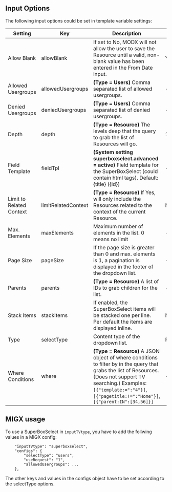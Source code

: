## Input Options

The following input options could be set in template variable settings:

Setting | Key | Description | Default
------- | --- | ----------- | -------
Allow Blank | allowBlank | If set to No, MODX will not allow the user to save the Resource until a valid, non-blank value has been entered in the From Date input. | Yes
Allowed Usergroups | allowedUsergroups | **(Type = Users)** Comma separated list of allowed usergroups. | -
Denied Usergroups | deniedUsergroups | **(Type = Users)** Comma separated list of denied usergroups. | -
Depth | depth | **(Type = Resource)** The levels deep that the query to grab the list of Resources will go. | 10
Field Template | fieldTpl | **(System setting superboxselect.advanced = active)** Field template for the SuperBoxSelect (could contain html tags). Default: {title} ({id}) | -
Limit to Related Context | limitRelatedContext | **(Type = Resource)** If Yes, will only include the Resources related to the context of the current Resource. | No
Max. Elements | maxElements | Maximum number of elements in the list. 0 means no limit | -
Page Size | pageSize | If the page size is greater than 0 and max. elements is 1, a pagination is displayed in the footer of the dropdown list. | -
Parents | parents | **(Type = Resource)** A list of IDs to grab children for the list. | -
Stack Items | stackItems | If enabled, the SuperBoxSelect items will be stacked one per line. Per default the items are displayed inline. | No
Type | selectType | Content type of the dropdown list. | Resources
Where Conditions | where | **(Type = Resource)** A JSON object of where conditions to filter by in the query that grabs the list of Resources. (Does not support TV searching.) Examples: `[{"template:=":"4"}]`, `[{"pagetitle:!=":"Home"}]`, `[{"parent:IN":[34,56]}]` | -

## MIGX usage

To use a SuperBoxSelect in `inputTVtype`, you have to add the follwing values in
a MIGX config:

```
    "inputTVtype": "superboxselect",
    "configs": {
        "selectType": "users",
        "useRequest": "1",
        "allowedUsergroups": ...
    },
```

The other keys and values in the configs object have to be set according to the selectType options.